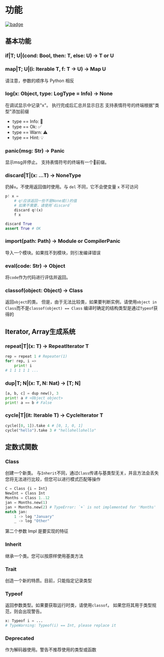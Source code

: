 # 功能

[![badge](https://img.shields.io/endpoint.svg?url=https%3A%2F%2Fgezf7g7pd5.execute-api.ap-northeast-1.amazonaws.com%2Fdefault%2Fsource_up_to_date%3Fowner%3Derg-lang%26repos%3Derg%26ref%3Dmain%26path%3Ddoc/EN/API/funcs.md%26commit_hash%3D06f8edc9e2c0cee34f6396fd7c64ec834ffb5352)](https://gezf7g7pd5.execute-api.ap-northeast-1.amazonaws.com/default/source_up_to_date?owner=erg-lang&repos=erg&ref=main&path=doc/EN/API/funcs.md&commit_hash=06f8edc9e2c0cee34f6396fd7c64ec834ffb5352)

## 基本功能

### if|T; U|(cond: Bool, then: T, else: U) -> T or U

### map|T; U|(i: Iterable T, f: T -> U) -> Map U

请注意，参数的顺序与 Python 相反

### log(x: Object, type: LogType = Info) -> None

在调试显示中记录"x"。 执行完成后汇总并显示日志
支持表情符号的终端根据"类型"添加前缀

* type == Info: 💬
* type == Ok: ✅
* type == Warn: ⚠️
* type == Hint: 💡

### panic(msg: Str) -> Panic

显示msg并停止。
支持表情符号的终端有一个🚨前缀。

### discard|T|(x: ...T) -> NoneType

扔掉`x`。不使用返回值时使用。与 `del` 不同，它不会使变量 `x` 不可访问

```python
p! x =
    # q!应该返回一些不是None或()的值
    # 如果不需要，请使用`discard`
    discard q!(x)
    f x

discard True
assert True # OK
```

### import(path: Path) -> Module or CompilerPanic

导入一个模块。如果找不到模块，则引发编译错误

### eval(code: Str) -> Object

将`code`作为代码进行评估并返回。

### classof(object: Object) -> Class

返回`object`的类。
但是，由于无法比较类，如果要判断实例，请使用`object in Class`而不是`classof(object) == Class`
编译时确定的结构类型是通过`Typeof`获得的

## Iterator, Array生成系统

### repeat|T|(x: T) -> RepeatIterator T

```python
rep = repeat 1 # Repeater(1)
for! rep, i =>
    print! i
# 1 1 1 1 1 ...
```

### dup|T; N|(x: T, N: Nat) -> [T; N]

```python
[a, b, c] = dup new(), 3
print! a # <Object object>
print! a == b # False
```

### cycle|T|(it: Iterable T) -> CycleIterator T

```python
cycle([0, 1]).take 4 # [0, 1, 0, 1]
cycle("hello").take 3 # "hellohellohello"
```

## 定数式関数

### Class

创建一个新类。 与`Inherit`不同，通过`Class`传递与基类型无关，并且方法会丢失
您将无法进行比较，但您可以进行模式匹配等操作

```python
C = Class {i = Int}
NewInt = Class Int
Months = Class 1..12
jan = Months.new(1)
jan + Months.new(2) # TypeError: `+` is not implemented for 'Months'
match jan:
    1 -> log "January"
    _ -> log "Other"
```

第二个参数 Impl 是要实现的特征

### Inherit

继承一个类。您可以按原样使用基类方法

### Trait

创造一个新的特质。目前，只能指定记录类型

### Typeof

返回参数类型。如果要获取运行时类，请使用`classof`。
如果您将其用于类型规范，则会出现警告。

```python
x: Typeof i = ...
# TypeWarning: Typeof(i) == Int, please replace it
```

### Deprecated

作为解码器使用。警告不推荐使用的类型或函数